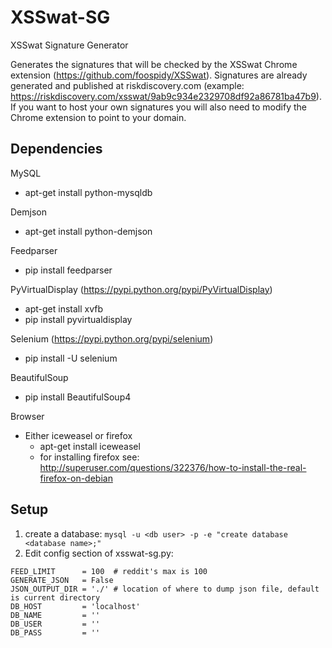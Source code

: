 # XSSwat-SG
XSSwat Signature Generator

Generates the signatures that will be checked by the XSSwat Chrome extension (https://github.com/foospidy/XSSwat). Signatures are already generated and published at riskdiscovery.com (example: https://riskdiscovery.com/xsswat/9ab9c934e2329708df92a86781ba47b9). If you want to host your own signatures you will also need to modify the Chrome extension to point to your domain.

## Dependencies
MySQL
- apt-get install python-mysqldb

Demjson
- apt-get install python-demjson

Feedparser
- pip install feedparser

PyVirtualDisplay (https://pypi.python.org/pypi/PyVirtualDisplay)
- apt-get install xvfb
- pip install pyvirtualdisplay

Selenium (https://pypi.python.org/pypi/selenium)
- pip install -U selenium

BeautifulSoup
- pip install BeautifulSoup4

Browser
- Either iceweasel or firefox
  -  apt-get install iceweasel
  -  for installing firefox see: http://superuser.com/questions/322376/how-to-install-the-real-firefox-on-debian

## Setup
1. create a database: ```mysql -u <db user> -p -e "create database <database name>;"```
2. Edit config section of xsswat-sg.py:
```
FEED_LIMIT      = 100  # reddit's max is 100
GENERATE_JSON   = False
JSON_OUTPUT_DIR = './' # location of where to dump json file, default is current directory
DB_HOST         = 'localhost'
DB_NAME         = ''
DB_USER         = ''
DB_PASS         = ''
```



